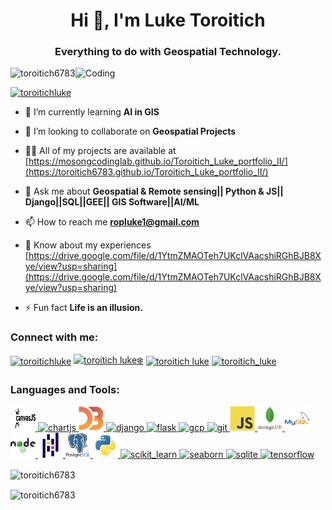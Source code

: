 <h1 align="center">Hi 👋, I'm Luke Toroitich</h1>
<h3 align="center">Everything to do with Geospatial Technology.</h3>
<img align="right" alt="Coding" width="400" src="https://media.tenor.com/W9FP9ftKB3YAAAAd/earth-hug.gif">


<p align="left"> <img src="https://komarev.com/ghpvc/?username=toroitich6783&label=Profile%20views&color=0e75b6&style=flat" alt="toroitich6783" /> </p>

<p align="left"> <a href="https://twitter.com/toroitichluke" target="blank"><img src="https://img.shields.io/twitter/follow/toroitichluke?logo=twitter&style=for-the-badge" alt="toroitichluke" /></a> </p>

- 🌱 I’m currently learning **AI in GIS**

- 👯 I’m looking to collaborate on **Geospatial Projects**

- 👨‍💻 All of my projects are available at [https://mosongcodinglab.github.io/Toroitich_Luke_portfolio_II/](https://toroitich6783.github.io/Toroitich_Luke_portfolio_II/)

- 💬 Ask me about **Geospatial & Remote sensing|| Python & JS|| Django||SQL||GEE|| GIS Software||AI/ML**

- 📫 How to reach me **ropluke1@gmail.com**

- 📄 Know about my experiences [https://drive.google.com/file/d/1YtmZMAOTeh7UKclVAacshiRGhBJB8Xye/view?usp=sharing](https://drive.google.com/file/d/1YtmZMAOTeh7UKclVAacshiRGhBJB8Xye/view?usp=sharing)

- ⚡ Fun fact **Life is an illusion.**

<h3 align="left">Connect with me:</h3>
<p align="left">
<a href="https://twitter.com/toroitichluke" target="blank"><img align="center" src="https://raw.githubusercontent.com/rahuldkjain/github-profile-readme-generator/master/src/images/icons/Social/twitter.svg" alt="toroitichluke" height="30" width="40" /></a>
<a href="https://linkedin.com/in/toroitich luke❄️" target="blank"><img align="center" src="https://raw.githubusercontent.com/rahuldkjain/github-profile-readme-generator/master/src/images/icons/Social/linked-in-alt.svg" alt="toroitich luke❄️" height="30" width="40" /></a>
<a href="https://fb.com/toroitich luke" target="blank"><img align="center" src="https://raw.githubusercontent.com/rahuldkjain/github-profile-readme-generator/master/src/images/icons/Social/facebook.svg" alt="toroitich luke" height="30" width="40" /></a>
<a href="https://instagram.com/toroitich_luke" target="blank"><img align="center" src="https://raw.githubusercontent.com/rahuldkjain/github-profile-readme-generator/master/src/images/icons/Social/instagram.svg" alt="toroitich_luke" height="30" width="40" /></a>
</p>

<h3 align="left">Languages and Tools:</h3>
<p align="left"> <a href="https://canvasjs.com" target="_blank" rel="noreferrer"> <img src="https://raw.githubusercontent.com/Hardik0307/Hardik0307/master/assets/canvasjs-charts.svg" alt="canvasjs" width="40" height="40"/> </a> <a href="https://www.chartjs.org" target="_blank" rel="noreferrer"> <img src="https://www.chartjs.org/media/logo-title.svg" alt="chartjs" width="40" height="40"/> </a> <a href="https://d3js.org/" target="_blank" rel="noreferrer"> <img src="https://raw.githubusercontent.com/devicons/devicon/master/icons/d3js/d3js-original.svg" alt="d3js" width="40" height="40"/> </a> <a href="https://www.djangoproject.com/" target="_blank" rel="noreferrer"> <img src="https://cdn.worldvectorlogo.com/logos/django.svg" alt="django" width="40" height="40"/> </a> <a href="https://flask.palletsprojects.com/" target="_blank" rel="noreferrer"> <img src="https://www.vectorlogo.zone/logos/pocoo_flask/pocoo_flask-icon.svg" alt="flask" width="40" height="40"/> </a> <a href="https://cloud.google.com" target="_blank" rel="noreferrer"> <img src="https://www.vectorlogo.zone/logos/google_cloud/google_cloud-icon.svg" alt="gcp" width="40" height="40"/> </a> <a href="https://git-scm.com/" target="_blank" rel="noreferrer"> <img src="https://www.vectorlogo.zone/logos/git-scm/git-scm-icon.svg" alt="git" width="40" height="40"/> </a> <a href="https://developer.mozilla.org/en-US/docs/Web/JavaScript" target="_blank" rel="noreferrer"> <img src="https://raw.githubusercontent.com/devicons/devicon/master/icons/javascript/javascript-original.svg" alt="javascript" width="40" height="40"/> </a> <a href="https://www.mongodb.com/" target="_blank" rel="noreferrer"> <img src="https://raw.githubusercontent.com/devicons/devicon/master/icons/mongodb/mongodb-original-wordmark.svg" alt="mongodb" width="40" height="40"/> </a> <a href="https://www.mysql.com/" target="_blank" rel="noreferrer"> <img src="https://raw.githubusercontent.com/devicons/devicon/master/icons/mysql/mysql-original-wordmark.svg" alt="mysql" width="40" height="40"/> </a> <a href="https://nodejs.org" target="_blank" rel="noreferrer"> <img src="https://raw.githubusercontent.com/devicons/devicon/master/icons/nodejs/nodejs-original-wordmark.svg" alt="nodejs" width="40" height="40"/> </a> <a href="https://pandas.pydata.org/" target="_blank" rel="noreferrer"> <img src="https://raw.githubusercontent.com/devicons/devicon/2ae2a900d2f041da66e950e4d48052658d850630/icons/pandas/pandas-original.svg" alt="pandas" width="40" height="40"/> </a> <a href="https://www.postgresql.org" target="_blank" rel="noreferrer"> <img src="https://raw.githubusercontent.com/devicons/devicon/master/icons/postgresql/postgresql-original-wordmark.svg" alt="postgresql" width="40" height="40"/> </a> <a href="https://www.python.org" target="_blank" rel="noreferrer"> <img src="https://raw.githubusercontent.com/devicons/devicon/master/icons/python/python-original.svg" alt="python" width="40" height="40"/> </a> <a href="https://scikit-learn.org/" target="_blank" rel="noreferrer"> <img src="https://upload.wikimedia.org/wikipedia/commons/0/05/Scikit_learn_logo_small.svg" alt="scikit_learn" width="40" height="40"/> </a> <a href="https://seaborn.pydata.org/" target="_blank" rel="noreferrer"> <img src="https://seaborn.pydata.org/_images/logo-mark-lightbg.svg" alt="seaborn" width="40" height="40"/> </a> <a href="https://www.sqlite.org/" target="_blank" rel="noreferrer"> <img src="https://www.vectorlogo.zone/logos/sqlite/sqlite-icon.svg" alt="sqlite" width="40" height="40"/> </a> <a href="https://www.tensorflow.org" target="_blank" rel="noreferrer"> <img src="https://www.vectorlogo.zone/logos/tensorflow/tensorflow-icon.svg" alt="tensorflow" width="40" height="40"/> </a> </p>

<p><img align="center" src="https://github-readme-stats.vercel.app/api/top-langs?username=toroitich6783&show_icons=true&locale=en&layout=compact" alt="toroitich6783" /></p>

<p><img align="center" src="https://github-readme-streak-stats.herokuapp.com/?user=toroitich6783&" alt="toroitich6783" /></p>
